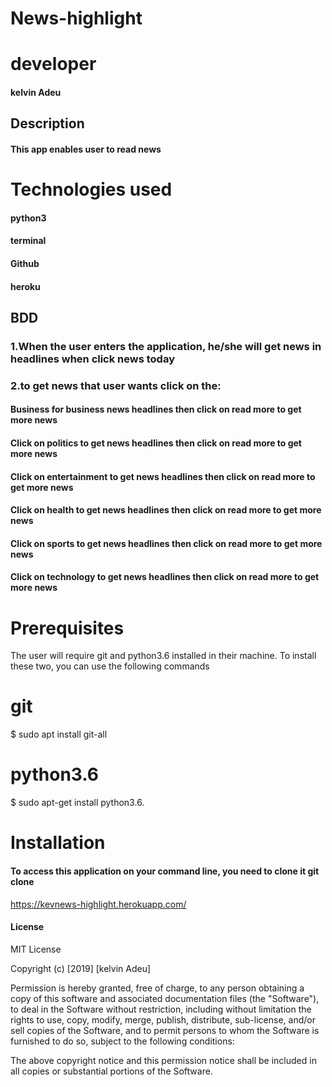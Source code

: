 # News-highlight

# developer
#### kelvin Adeu

## Description
#### This app enables user to read news
# Technologies used
####  python3
####  terminal
####  Github
####  heroku
## BDD
### 1.When the user enters the application, he/she will get news in headlines when click news today

### 2.to get news that user wants click on the:
#### Business for business news headlines then click on read more to get more news
#### Click on politics to get news headlines then click on read more to get more news
#### Click on entertainment to get news headlines then click on read more to get more news
#### Click on health to get news headlines then click on read more to get more news
#### Click on sports to get news headlines then click on read more to get more news
#### Click on technology to get news headlines then click on read more to get more news

# Prerequisites
The user will require git and python3.6 installed in their machine. To install these two, you can use the following commands

# git
$ sudo apt install git-all

# python3.6
$ sudo apt-get install python3.6.
# Installation
#### To access this application on your command line, you need to clone it git clone
   https://kevnews-highlight.herokuapp.com/

#### License
MIT License

Copyright (c) [2019] [kelvin Adeu]

Permission is hereby granted, free of charge, to any person obtaining a copy
of this software and associated documentation files (the "Software"), to deal
in the Software without restriction, including without limitation the rights
to use, copy, modify, merge, publish, distribute, sub-license, and/or sell
copies of the Software, and to permit persons to whom the Software is
furnished to do so, subject to the following conditions:

The above copyright notice and this permission notice shall be included in all
copies or substantial portions of the Software.
